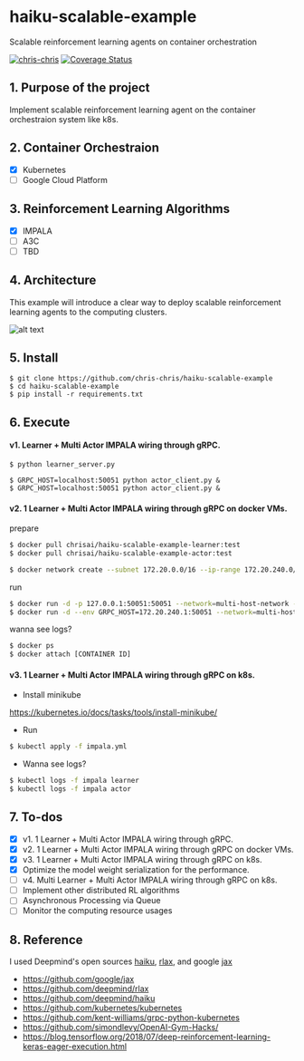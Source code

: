 # haiku-scalable-example
Scalable reinforcement learning agents on container orchestration

[![chris-chris](https://circleci.com/gh/chris-chris/haiku-scalable-example.svg?style=shield)](<https://circleci.com/gh/chris-chris/haiku-scalable-example>)
[![Coverage Status](https://coveralls.io/repos/github/chris-chris/haiku-scalable-example/badge.svg?branch=master)](https://coveralls.io/github/chris-chris/haiku-scalable-example?branch=master)

## 1. Purpose of the project
Implement scalable reinforcement learning agent on the container orchestraion system like k8s.

## 2. Container Orchestraion
- [x] Kubernetes
- [ ] Google Cloud Platform

## 3. Reinforcement Learning Algorithms
- [x] IMPALA
- [ ] A3C
- [ ] TBD

## 4. Architecture

This example will introduce a clear way to deploy scalable reinforcement learning agents to the computing clusters.

![alt text](img/k8s.png "Logo Title Text 1")

## 5. Install

```$bash
$ git clone https://github.com/chris-chris/haiku-scalable-example
$ cd haiku-scalable-example
$ pip install -r requirements.txt
```

## 6. Execute

#### v1. Learner + Multi Actor IMPALA wiring through gRPC.

```$bash
$ python learner_server.py
```

```$bash
$ GRPC_HOST=localhost:50051 python actor_client.py &
$ GRPC_HOST=localhost:50051 python actor_client.py &
```

#### v2. 1 Learner + Multi Actor IMPALA wiring through gRPC on docker VMs.

prepare
```bash
$ docker pull chrisai/haiku-scalable-example-learner:test
$ docker pull chrisai/haiku-scalable-example-actor:test

$ docker network create --subnet 172.20.0.0/16 --ip-range 172.20.240.0/20 multi-host-network
```

run
```bash
$ docker run -d -p 127.0.0.1:50051:50051 --network=multi-host-network --ip=172.20.240.1 chrisai/haiku-scalable-example-learner:test
$ docker run -d --env GRPC_HOST=172.20.240.1:50051 --network=multi-host-network chrisai/haiku-scalable-example-actor:test
```

wanna see logs?
```bash
$ docker ps
$ docker attach [CONTAINER ID]
```

#### v3. 1 Learner + Multi Actor IMPALA wiring through gRPC on k8s.

- Install minikube

https://kubernetes.io/docs/tasks/tools/install-minikube/

- Run
```bash
$ kubectl apply -f impala.yml
```

- Wanna see logs?
```bash
$ kubectl logs -f impala learner
$ kubectl logs -f impala actor
```

## 7. To-dos

- [x] v1. 1 Learner + Multi Actor IMPALA wiring through gRPC.
- [x] v2. 1 Learner + Multi Actor IMPALA wiring through gRPC on docker VMs.
- [x] v3. 1 Learner + Multi Actor IMPALA wiring through gRPC on k8s.
- [x] Optimize the model weight serialization for the performance.
- [ ] v4. Multi Learner + Multi Actor IMPALA wiring through gRPC on k8s.
- [ ] Implement other distributed RL algorithms
- [ ] Asynchronous Processing via Queue
- [ ] Monitor the computing resource usages 

## 8. Reference

I used Deepmind's open sources [haiku](https://github.com/deepmind/dm-haiku), [rlax](https://github.com/deepmind/rlax), and google [jax](https://github.com/google/jax)

- https://github.com/google/jax
- https://github.com/deepmind/rlax
- https://github.com/deepmind/haiku
- https://github.com/kubernetes/kubernetes
- https://github.com/kent-williams/grpc-python-kubernetes
- https://github.com/simondlevy/OpenAI-Gym-Hacks/
- https://blog.tensorflow.org/2018/07/deep-reinforcement-learning-keras-eager-execution.html

